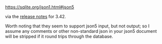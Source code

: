 https://sqlite.org/json1.html#json5

via the [release notes](https://sqlite.org/releaselog/3_42_0.html) for 3.42.

Worth noting that they seem to support json5 input, but not output; so I assume any comments or other non-standard json in your json5 document will be stripped if it round trips through the database.